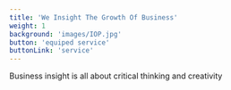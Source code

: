 ```yaml
---
title: 'We Insight The Growth Of Business'
weight: 1
background: 'images/IOP.jpg'
button: 'equiped service'
buttonLink: 'service'
---
```


Business insight is all about critical thinking and creativity
